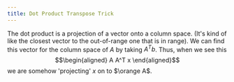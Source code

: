 ```yaml
---
title: Dot Product Transpose Trick
---
```


The dot product is a projection of a vector onto a column space. (It\'s
kind of like the closest vector to the out-of-range one that is in
range). We can find this vector for the column space of $A$ by taking
$A^Tb$. Thus, when we see this $$\begin{aligned}
 A A^T x
\end{aligned}$$ we are somehow \'projecting\' $x$ on to $\orange A$.
